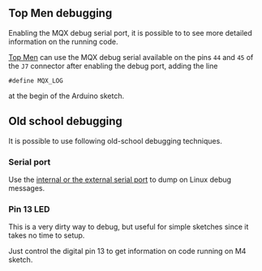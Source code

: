 ## Top Men debugging
Enabling the MQX debug serial port, it is possible to  to see more detailed information on the running code.

[Top Men](https://www.youtube.com/watch?v=yoy4_h7Pb3M) can use the MQX debug serial available on the pins `44` and `45` of the `J7` connector after enabling the debug port, adding the line

    #define MQX_LOG

at the begin of the Arduino sketch.


## Old school debugging
It is possible to use following old-school debugging techniques.

### Serial port
Use the [internal or the external serial port](http://www.udoo.org/docs-neo/Arduino_M4_Processor/Communication.html) to dump on Linux debug messages.

### Pin 13 LED
This is a very dirty way to debug, but useful for simple sketches since it takes no time to setup.

Just control the digital pin 13 to get information on code running on M4 sketch.
